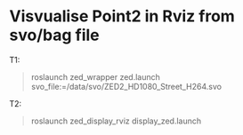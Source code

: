 # Visvualise Point2 in Rviz from svo/bag file 

T1:
> roslaunch zed_wrapper zed.launch svo_file:=/data/svo/ZED2_HD1080_Street_H264.svo

T2:
> roslaunch zed_display_rviz display_zed.launch